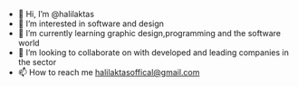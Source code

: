 - 👋 Hi, I’m @halilaktas
- 👀 I’m interested in software and design
- 🌱 I’m currently learning graphic design,programming and the software world
- 💞️ I’m looking to collaborate on with developed and leading companies in the sector
- 📫 How to reach me halilaktasoffical@gmail.com
<!---
halilaktas/halilaktas is a ✨ special ✨ repository because its `README.md` (this file) appears on your GitHub profile.
You can click the Preview link to take a look at your changes.
--->
